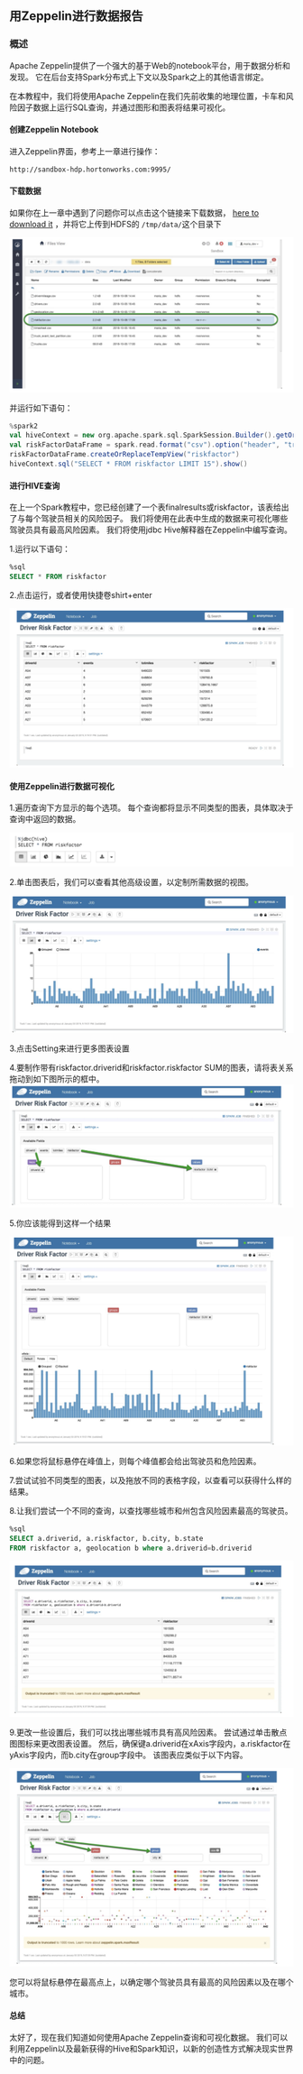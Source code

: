 ## 用Zeppelin进行数据报告

### 概述

Apache Zeppelin提供了一个强大的基于Web的notebook平台，用于数据分析和发现。 它在后台支持Spark分布式上下文以及Spark之上的其他语言绑定。

在本教程中，我们将使用Apache Zeppelin在我们先前收集的地理位置，卡车和风险因子数据上运行SQL查询，并通过图形和图表将结果可视化。



#### 创建Zeppelin Notebook

进入Zeppelin界面，参考上一章进行操作：

```bash
http://sandbox-hdp.hortonworks.com:9995/
```





#### 下载数据

如果你在上一章中遇到了问题你可以点击这个链接来下载数据， [here to download it](https://raw.githubusercontent.com/hortonworks/data-tutorials/master/tutorials/hdp/hadoop-tutorial-getting-started-with-hdp/assets/datasets/riskfactor.csv) ，并将它上传到HDFS的 `/tmp/data/`这个目录下

![41](https://github.com/Jaimejourney/HadoopLearning/blob/master/图片/41.png)



并运行如下语句：

```scala
%spark2
val hiveContext = new org.apache.spark.sql.SparkSession.Builder().getOrCreate()
val riskFactorDataFrame = spark.read.format("csv").option("header", "true").load("hdfs:///tmp/data/riskfactor.csv")
riskFactorDataFrame.createOrReplaceTempView("riskfactor")
hiveContext.sql("SELECT * FROM riskfactor LIMIT 15").show()
```



#### 进行HIVE查询

在上一个Spark教程中，您已经创建了一个表finalresults或riskfactor，该表给出了与每个驾驶员相关的风险因子。 我们将使用在此表中生成的数据来可视化哪些驾驶员具有最高风险因素。 我们将使用jdbc Hive解释器在Zeppelin中编写查询。



1.运行以下语句：

```sql
%sql
SELECT * FROM riskfactor
```

2.点击运行，或者使用快捷卷shirt+enter

![z12](https://github.com/Jaimejourney/HadoopLearning/blob/master/图片/z12.png)



#### 使用Zeppelin进行数据可视化

1.遍历查询下方显示的每个选项。 每个查询都将显示不同类型的图表，具体取决于查询中返回的数据。

![z13](https://github.com/Jaimejourney/HadoopLearning/blob/master/图片/z13.png)

2.单击图表后，我们可以查看其他高级设置，以定制所需数据的视图。

![z14](https://github.com/Jaimejourney/HadoopLearning/blob/master/图片/z14.png)

3.点击Setting来进行更多图表设置

4.要制作带有riskfactor.driverid和riskfactor.riskfactor SUM的图表，请将表关系拖动到如下图所示的框中。![z15](https://github.com/Jaimejourney/HadoopLearning/blob/master/图片/z15.png)

5.你应该能得到这样一个结果

![z16](https://github.com/Jaimejourney/HadoopLearning/blob/master/图片/z16.png)

6.如果您将鼠标悬停在峰值上，则每个峰值都会给出驾驶员和危险因素。

7.尝试试验不同类型的图表，以及拖放不同的表格字段，以查看可以获得什么样的结果。

8.让我们尝试一个不同的查询，以查找哪些城市和州包含风险因素最高的驾驶员。

```sql
%sql
SELECT a.driverid, a.riskfactor, b.city, b.state
FROM riskfactor a, geolocation b where a.driverid=b.driverid
```

![z18](https://github.com/Jaimejourney/HadoopLearning/blob/master/图片/z18.png)

9.更改一些设置后，我们可以找出哪些城市具有高风险因素。 尝试通过单击散点图图标来更改图表设置。 然后，确保键a.driverid在xAxis字段内，a.riskfactor在yAxis字段内，而b.city在group字段中。 该图表应类似于以下内容。

![z19](https://github.com/Jaimejourney/HadoopLearning/blob/master/图片/z19.png)

您可以将鼠标悬停在最高点上，以确定哪个驾驶员具有最高的风险因素以及在哪个城市。



#### 总结

太好了，现在我们知道如何使用Apache Zeppelin查询和可视化数据。 我们可以利用Zeppelin以及最新获得的Hive和Spark知识，以新的创造性方式解决现实世界中的问题。